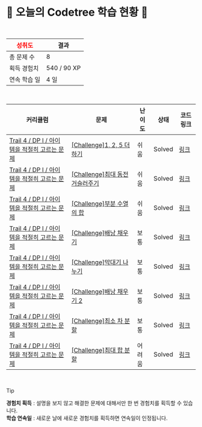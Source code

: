 # 🌲 오늘의 Codetree 학습 현황 🌲

<br />

| <span style="color:red;display:block;text-align:center;"> **성취도**</span> | 결과 |
|---|---|
| 총 문제 수 | 8 |
| 획득 경험치 | 540 / 90 XP |
| 연속 학습 일 | 4 일 |

<br />

|커리큘럼|문제|난이도|상태|코드 링크|
|---|---|---|---|---|
|[Trail 4 / DP I / 아이템을 적절히 고르는 문제](https://en.codetree.ai/trail-info/intermediate-low/)|[[Challenge]1, 2, 5 더하기](https://en.codetree.ai/trails/complete/curated-cards/challenge-1-2-5-plus/)|쉬움|Solved|[링크](https://github.com/junsutaro/codetree-TILs/blob/main/250120/1%2C%202%2C%205%20%EB%8D%94%ED%95%98%EA%B8%B0/1-2-5-plus.js)|
|[Trail 4 / DP I / 아이템을 적절히 고르는 문제](https://en.codetree.ai/trail-info/intermediate-low/)|[[Challenge]최대 동전 거슬러주기](https://en.codetree.ai/trails/complete/curated-cards/challenge-max-coin-change/)|쉬움|Solved|[링크](https://github.com/junsutaro/codetree-TILs/blob/main/250120/%EC%B5%9C%EB%8C%80%20%EB%8F%99%EC%A0%84%20%EA%B1%B0%EC%8A%AC%EB%9F%AC%EC%A3%BC%EA%B8%B0/max-coin-change.js)|
|[Trail 4 / DP I / 아이템을 적절히 고르는 문제](https://www.codetree.ai/trail-info/intermediate-low/)|[[Challenge]부분 수열의 합](https://www.codetree.ai/trails/complete/curated-cards/challenge-the-sum-of-the-subsequences/)|쉬움|Solved|[링크](https://github.com/junsutaro/codetree-TILs/blob/main/250120/%EB%B6%80%EB%B6%84%20%EC%88%98%EC%97%B4%EC%9D%98%20%ED%95%A9/the-sum-of-the-subsequences.js)|
|[Trail 4 / DP I / 아이템을 적절히 고르는 문제](https://www.codetree.ai/trail-info/intermediate-low/)|[[Challenge]배낭 채우기](https://www.codetree.ai/trails/complete/curated-cards/challenge-knapsack/)|보통|Solved|[링크](https://github.com/junsutaro/codetree-TILs/blob/main/250120/%EB%B0%B0%EB%82%AD%20%EC%B1%84%EC%9A%B0%EA%B8%B0/knapsack.js)|
|[Trail 4 / DP I / 아이템을 적절히 고르는 문제](https://www.codetree.ai/trail-info/intermediate-low/)|[[Challenge]막대기 나누기](https://www.codetree.ai/trails/complete/curated-cards/challenge-rod-cutting/)|보통|Solved|[링크](https://github.com/junsutaro/codetree-TILs/blob/main/250120/%EB%A7%89%EB%8C%80%EA%B8%B0%20%EB%82%98%EB%88%84%EA%B8%B0/rod-cutting.js)|
|[Trail 4 / DP I / 아이템을 적절히 고르는 문제](https://www.codetree.ai/trail-info/intermediate-low/)|[[Challenge]배낭 채우기 2](https://www.codetree.ai/trails/complete/curated-cards/challenge-knapsack-2/)|보통|Solved|[링크](https://github.com/junsutaro/codetree-TILs/blob/main/250120/%EB%B0%B0%EB%82%AD%20%EC%B1%84%EC%9A%B0%EA%B8%B0%202/knapsack-2.js)|
|[Trail 4 / DP I / 아이템을 적절히 고르는 문제](https://www.codetree.ai/trail-info/intermediate-low/)|[[Challenge]최소 차 분할](https://www.codetree.ai/trails/complete/curated-cards/challenge-minimum-diff-partition/)|보통|Solved|[링크](https://github.com/junsutaro/codetree-TILs/blob/main/250120/%EC%B5%9C%EC%86%8C%20%EC%B0%A8%20%EB%B6%84%ED%95%A0/minimum-diff-partition.js)|
|[Trail 4 / DP I / 아이템을 적절히 고르는 문제](https://www.codetree.ai/trail-info/intermediate-low/)|[[Challenge]최대 합 분할](https://www.codetree.ai/trails/complete/curated-cards/challenge-maximum-sum-partition/)|어려움|Solved|[링크](https://github.com/junsutaro/codetree-TILs/blob/main/250120/%EC%B5%9C%EB%8C%80%20%ED%95%A9%20%EB%B6%84%ED%95%A0/maximum-sum-partition.js)|


<br />

> [!TIP]
> **경험치 획득** : 설명을 보지 않고 해결한 문제에 대해서만 한 번 경험치를 획득할 수 있습니다.  
> **학습 연속일** : 새로운 날에 새로운 경험치를 획득하면 연속일이 인정됩니다.

